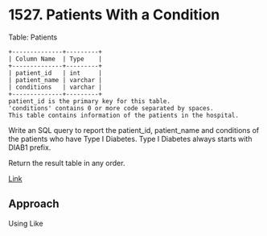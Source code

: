 # 1527. Patients With a Condition

Table: Patients

    +--------------+---------+
    | Column Name  | Type    |
    +--------------+---------+
    | patient_id   | int     |
    | patient_name | varchar |
    | conditions   | varchar |
    +--------------+---------+
    patient_id is the primary key for this table.
    'conditions' contains 0 or more code separated by spaces. 
    This table contains information of the patients in the hospital.
    

Write an SQL query to report the patient_id, patient_name and conditions of the patients who have Type I Diabetes. Type I Diabetes always starts with DIAB1 prefix.

Return the result table in any order.

[Link](https://leetcode.com/problems/patients-with-a-condition/description/)

## Approach
Using Like